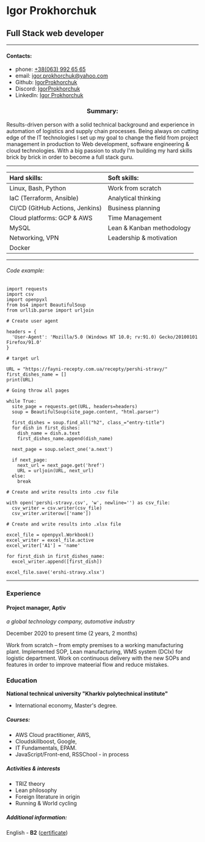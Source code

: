 
# Igor Prokhorchuk

## Full Stack web developer

--- 


#### Contacts:

- phone: [+38(063) 992 65 65](tel:+38(063)9926565)
- email: [igor.prokhorchuk@yahoo.com](mailto:igor.prokhorchuk@yahoo.com)
- Github: [IgorProkhorchuk](https://github.com/IgorProkhorchuk)
- Discord: [IgorProkhorchuk](https://discord.com/channels/igorprokhorchuk#1619)
- LinkedIn: [Igor Prokhorchuk](https://www.linkedin.com/in/igorprohorchuk/)

### <div align="center">Summary:</div>

 Results-driven person with a solid technical background and experience in automation of logistics and supply chain processes. Being always on cutting edge of the IT technologies I set up my goal to change the field from project management in production to Web development, software engineering & cloud technologies. With a big passion to study I'm building my hard skills brick by brick in order to become a full stack guru.

 ---

| Hard skills: | Soft skills: |
| :----------- | :----------- |
| Linux, Bash, Python | Work from scratch  |
| IaC (Terraform, Ansible) | Analytical thinking |
| CI/CD (GitHub Actions, Jenkins) | Business planning |
| Cloud platforms: GCP & AWS | Time Management |
| MySQL | Lean & Kanban methodology |
| Networking, VPN | Leadership & motivation |
| Docker | |

---

###### Code example:

```
import requests
import csv
import openpyxl
from bs4 import BeautifulSoup
from urllib.parse import urljoin

# Create user agent

headers = {
  'User-Agent': 'Mozilla/5.0 (Windows NT 10.0; rv:91.0) Gecko/20100101 Firefox/91.0'
}

# target url

URL = "https://fayni-recepty.com.ua/recepty/pershi-stravy/"
first_dishes_name = []
print(URL)

# Going throw all pages

while True:
  site_page = requests.get(URL, headers=headers)
  soup = BeautifulSoup(site_page.content, "html.parser")

  first_dishes = soup.find_all("h2", class_="entry-title")
  for dish in first_dishes:
    dish_name = dish.a.text
    first_dishes_name.append(dish_name)

  next_page = soup.select_one('a.next')

  if next_page:
    next_url = next_page.get('href')
    URL = urljoin(URL, next_url)
  else:
    break

# Create and write results into .csv file

with open('pershi-stravy.csv', 'w', newline='') as csv_file:
  csv_writer = csv.writer(csv_file)
  csv_writer.writerow(['name'])

# Create and write results into .xlsx file

excel_file = openpyxl.Workbook()
excel_writer = excel_file.active
excel_writer['A1'] = 'name'

for first_dish in first_dishes_name:
  excel_writer.append([first_dish])

excel_file.save('ershi-stravy.xlsx')
```

---


### Experience

#### Project manager, __Aptiv__

_a global technology company, automotive industry_

December 2020 to present time (2 years, 2 months) 

Work from scratch – from empty premises to a working manufacturing plant. Implemented SOP,  Lean manufacturing, WMS system (DCIx) for logistic department. Work on continuous  delivery with the new SOPs and features in order to improve mateerial flow and reduce
mistakes.


### Education

__National technical university "Kharkiv polytechnical institute"__
- International economy, Master's degree.

##### Courses:
- AWS Cloud practitioner, AWS, 
- Cloudskillboost, Google,
- IT Fundamentals,  EPAM.
- JavaScript/Front-end, RSSChool - in process

##### Activities & interests

- TRIZ theory
- Lean philosophy
- Foreign literature in origin
- Running & World cycling

##### Additional information:
English - __B2__ ([certificate](https://www.efset.org/cert/UrgDgR))